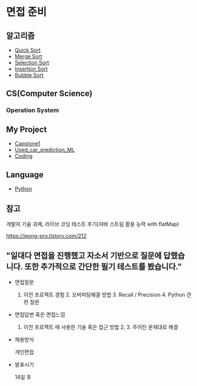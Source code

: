 # 면접 준비

## 알고리즘

- [Quick Sort](https://github.com/Girin7716/interview/tree/master/Algorithm/Quick_Sort)
- [Merge Sort](https://github.com/Girin7716/interview/tree/master/Algorithm/Merge_Sort)
- [Selection Sort](https://github.com/Girin7716/interview/tree/master/Algorithm/Selection_Sort)
- [Insertion Sort](https://github.com/Girin7716/interview/tree/master/Algorithm/Insertion_Sort)
- [Bubble Sort](https://github.com/Girin7716/interview/tree/master/Algorithm/Bubble_Sort)



## CS(Computer Science)

### Operation System



## My Project

- [Capstone1](https://github.com/Girin7716/interview/tree/master/My_Project/Capstone1)
- [Used_car_prediction_ML](https://github.com/Girin7716/interview/tree/master/My_Project/Used_Car_Prediction_ML)
- [Coding](https://github.com/Girin7716/interview/tree/master/My_Project/Coding)



## Language

- [Python](https://github.com/Girin7716/interview/tree/master/Language/Python)



## 참고

개발자 기술 과제, 라이브 코딩 테스트 후기(자바 스트림 활용 능력 with flatMap)

https://jeong-pro.tistory.com/212











## "일대다 면접을 진행했고 자소서 기반으로 질문에 답했습니다. 또한 추가적으로 간단한 필기 테스트를 봤습니다."

- 면접질문

  1. 이전 프로젝트 경험 2. 오버피팅해결 방법 3. Recall / Precision 4. Python 관련 질문

- 면접답변 혹은 면접느낌

  1. 이전 프로젝트 때 사용한 기술 혹은 접근 방법 2, 3. 주어진 문제대로 해결

- 채용방식

  개인면접

- 발표시기

  14일 후